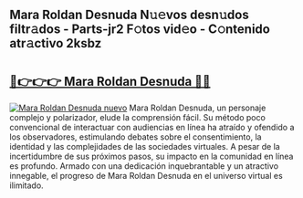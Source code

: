 ## Mara Roldan Desnuda N𝚞𝚎vos desn𝚞dos filtr𝚊dos - Parts-jr2 F𝚘tos vid𝚎o - C𝚘ntenido atr𝚊ctivo 2ksbz

# <h2><a href="http://mba0puk.tromn.icu/?c=Mara+Roldan+Desnuda">🔗👉👉👉 Mara Roldan Desnuda 🔗🔗</a></h2>

[![Mara Roldan Desnuda nuevo](https://i.imgur.com/pEAQMta.gif)](http://mba0puk.tromn.icu/?c=Mara+Roldan+Desnuda)
Mara Roldan Desnuda, un personaje complejo y polarizador, elude la comprensión fácil. Su método poco convencional de interactuar con audiencias en línea ha atraído y ofendido a los observadores, estimulando debates sobre el consentimiento, la identidad y las complejidades de las sociedades virtuales. A pesar de la incertidumbre de sus próximos pasos, su impacto en la comunidad en línea es profundo. Armado con una dedicación inquebrantable y un atractivo innegable, el progreso de Mara Roldan Desnuda en el universo virtual es ilimitado.
